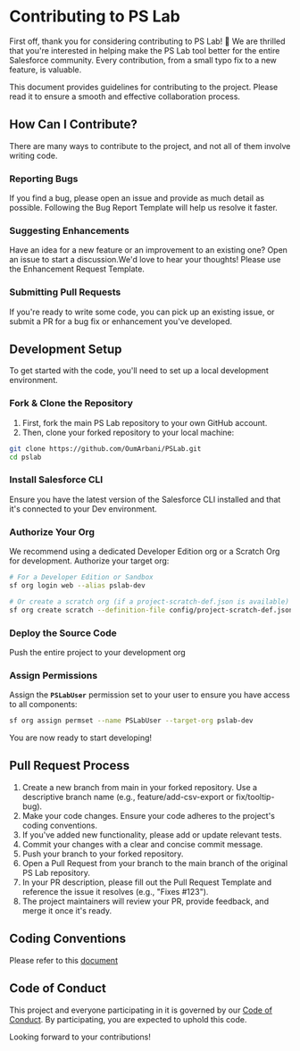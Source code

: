 # Contributing to PS Lab

First off, thank you for considering contributing to PS Lab! 🎉 We are thrilled that you're interested in helping make the PS Lab tool better for the entire Salesforce community. Every contribution, from a small typo fix to a new feature, is valuable.

This document provides guidelines for contributing to the project. Please read it to ensure a smooth and effective collaboration process.

## How Can I Contribute?

There are many ways to contribute to the project, and not all of them involve writing code.

### Reporting Bugs
If you find a bug, please open an issue and provide as much detail as possible. Following the Bug Report Template will help us resolve it faster.

### Suggesting Enhancements
Have an idea for a new feature or an improvement to an existing one? Open an issue to start a discussion.We'd love to hear your thoughts! Please use the Enhancement Request Template.

### Submitting Pull Requests
If you're ready to write some code, you can pick up an existing issue, or submit a PR for a bug fix or enhancement you've developed.

## Development Setup

To get started with the code, you'll need to set up a local development environment.

### Fork & Clone the Repository
1. First, fork the main PS Lab repository to your own GitHub account.
2. Then, clone your forked repository to your local machine:

```bash
git clone https://github.com/OumArbani/PSLab.git
cd pslab
```

### Install Salesforce CLI
Ensure you have the latest version of the Salesforce CLI installed and that it's connected to your Dev environment.

### Authorize Your Org
We recommend using a dedicated Developer Edition org or a Scratch Org for development. Authorize your target org:

```bash
# For a Developer Edition or Sandbox
sf org login web --alias pslab-dev

# Or create a scratch org (if a project-scratch-def.json is available)
sf org create scratch --definition-file config/project-scratch-def.json --alias pslab-scratch --set-default
```
### Deploy the Source Code
Push the entire project to your development org

### Assign Permissions
Assign the **`PSLabUser`** permission set to your user to ensure you have access to all components:

```bash
sf org assign permset --name PSLabUser --target-org pslab-dev
```

You are now ready to start developing!

## Pull Request Process

1. Create a new branch from main in your forked repository. Use a descriptive branch name (e.g., feature/add-csv-export or fix/tooltip-bug). 
2. Make your code changes. Ensure your code adheres to the project's coding conventions. 
3. If you've added new functionality, please add or update relevant tests. 
4. Commit your changes with a clear and concise commit message. 
5. Push your branch to your forked repository. 
6. Open a Pull Request from your branch to the main branch of the original PS Lab repository. 
7. In your PR description, please fill out the Pull Request Template and reference the issue it resolves (e.g., "Fixes #123").
8. The project maintainers will review your PR, provide feedback, and merge it once it's ready.

## Coding Conventions

Please refer to this [document](/STYLE_GUIDE.md)

## Code of Conduct

This project and everyone participating in it is governed by our [Code of Conduct](/CODE_OF_CONDUCT.md). By participating, you are expected to uphold this code.

Looking forward to your contributions!
